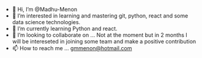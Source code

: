 - 👋 Hi, I’m @Madhu-Menon
- 👀 I’m interested in learning and mastering git, python, react and some data science technologies.
- 🌱 I’m currently learning Python and react.
- 💞️ I’m looking to collaborate on ... Not at the moment but in 2 months I will be intereseted in joining some team and make a positive contribution
- 📫 How to reach me ... gmmenon@hotmail.com

<!---
Madhu-Menon/Madhu-Menon is a ✨ special ✨ repository because its `README.md` (this file) appears on your GitHub profile.
You can click the Preview link to take a look at your changes.
--->
